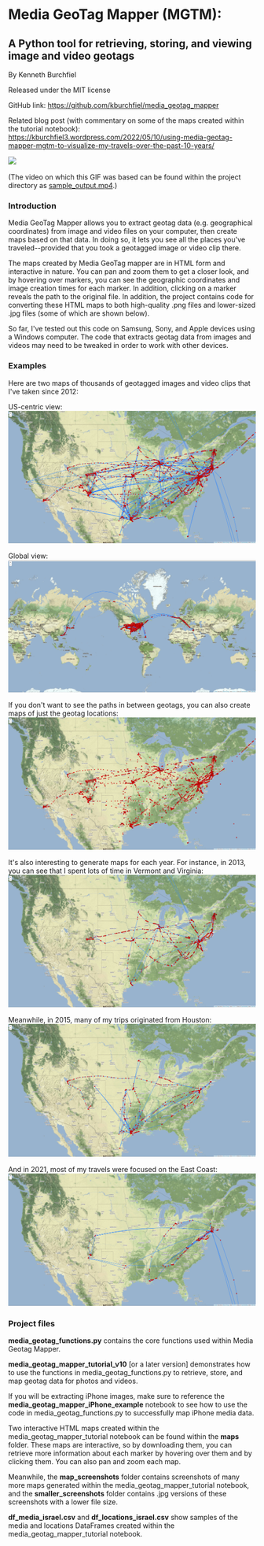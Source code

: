 # Media GeoTag Mapper (MGTM):
## A Python tool for retrieving, storing, and viewing image and video geotags

By Kenneth Burchfiel

Released under the MIT license

GitHub link: https://github.com/kburchfiel/media_geotag_mapper

Related blog post (with commentary on some of the maps created within the tutorial notebook):
https://kburchfiel3.wordpress.com/2022/05/10/using-media-geotag-mapper-mgtm-to-visualize-my-travels-over-the-past-10-years/

![](https://raw.githubusercontent.com/kburchfiel/media_geotag_mapper/master/sample_output.gif)

(The video on which this GIF was based can be found within the project directory as [sample_output.mp4](https://github.com/kburchfiel/media_geotag_mapper/blob/master/sample_output.mp4).)

### Introduction
Media GeoTag Mapper allows you to extract geotag data (e.g. geographical coordinates) from image and video files on your computer, then create maps based on that data. In doing so, it lets you see all the places you've traveled--provided that you took a geotagged image or video clip there.

The maps created by Media GeoTag mapper are in HTML form and interactive in nature. You can pan and zoom them to get a closer look, and by hovering over markers, you can see the geographic coordinates and image creation times for each marker. In addition, clicking on a marker reveals the path to the original file. In addition, the project contains code for converting these HTML maps to both high-quality .png files and lower-sized .jpg files (some of which are shown below). 

So far, I've tested out this code on Samsung, Sony, and Apple devices using a Windows computer. The code that extracts geotag data from images and videos may need to be tweaked in order to work with other devices.

### Examples

Here are two maps of thousands of geotagged images and video clips that I've taken since 2012:

US-centric view:
![](https://raw.githubusercontent.com/kburchfiel/media_geotag_mapper/master/smaller_screenshots/combined_routes_locations.jpg)

Global view:
![](https://raw.githubusercontent.com/kburchfiel/media_geotag_mapper/master/smaller_screenshots/combined_routes_intl_locations.jpg)

If you don't want to see the paths in between geotags, you can also create maps of just the geotag locations:
![](https://raw.githubusercontent.com/kburchfiel/media_geotag_mapper/master/smaller_screenshots/combined_locations.jpg)


It's also interesting to generate maps for each year. For instance, in 2013, you can see that I spent lots of time in Vermont and Virginia:
![](https://raw.githubusercontent.com/kburchfiel/media_geotag_mapper/master/smaller_screenshots/2013_combined_locations.jpg)


Meanwhile, in 2015, many of my trips originated from Houston:
![](https://raw.githubusercontent.com/kburchfiel/media_geotag_mapper/master/smaller_screenshots/2015_combined_locations.jpg)

And in 2021, most of my travels were focused on the East Coast:
![](https://raw.githubusercontent.com/kburchfiel/media_geotag_mapper/master/smaller_screenshots/2021_combined_locations.jpg)

### Project files

**media_geotag_functions.py** contains the core functions used within Media Geotag Mapper.

**media_geotag_mapper_tutorial_v10** [or a later version] demonstrates how to use the functions in media_geotag_functions.py to retrieve, store, and map geotag data for photos and videos. 

If you will be extracting iPhone images, make sure to reference the **media_geotag_mapper_iPhone_example** notebook to see how to use the code in media_geotag_functions.py to successfully map iPhone media data.

Two interactive HTML maps created within the media_geotag_mapper_tutorial notebook can be found within the **maps** folder. These maps are interactive, so by downloading them, you can retrieve more information about each marker by hovering over them and by clicking them. You can also pan and zoom each map.

Meanwhile, the **map_screenshots** folder contains screenshots of many more maps generated within the media_geotag_mapper_tutorial notebook, and the **smaller_screenshots** folder contains .jpg versions of these screenshots with a lower file size.

**df_media_israel.csv** and **df_locations_israel.csv** show samples of the media and locations DataFrames created within the media_geotag_mapper_tutorial notebook. 
